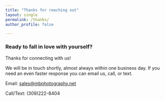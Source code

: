 ```yaml
---
title: "Thanks for reaching out"
layout: single
permalink: /thanks/
author_profile: false

---
```


### Ready to fall in love with yourself?  

Thanks for connecting with us!  

We will be in touch shortly, almost always within one business day. If you need an even faster response you can email us, call, or text.

Email: <a href="mailto:sales@mbphotography.net">sales@mbphotography.net </a>

Call/Text: (309)222-8404

